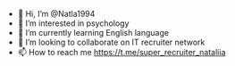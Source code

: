 - 👋 Hi, I’m @Natla1994
- 👀 I’m interested in psychology
- 🌱 I’m currently learning English language
- 💞️ I’m looking to collaborate on IT recruiter network
- 📫 How to reach me https://t.me/super_recruiter_nataliia 

<!---
Natla1994/Natla1994 is a ✨ special ✨ repository because its `README.md` (this file) appears on your GitHub profile.
You can click the Preview link to take a look at your changes.
--->
